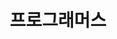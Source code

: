 ---
layout: category
icon: fas fa-stream
order: 5
permalink: categories/programmers
title: 프로그래머스
---